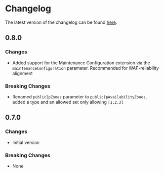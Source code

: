# Changelog

The latest version of the changelog can be found [here](https://github.com/Azure/bicep-registry-modules/blob/main/avm/res/network/virtual-network-gateway/CHANGELOG.md).

## 0.8.0

### Changes

- Added support for the Maintenance Configuration extension via the `maintenanceConfiguration` parameter. Recommended for WAF-reliability alignment

### Breaking Changes

- Renamed `publicIpZones` parameter to `publicIpAvailabilityZones`, added a type and an allowed set only allowing `[1,2,3]`

## 0.7.0

### Changes

- Initial version

### Breaking Changes

- None
